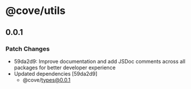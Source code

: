 # @cove/utils

## 0.0.1

### Patch Changes

- 59da2d9: Improve documentation and add JSDoc comments across all packages for better developer experience
- Updated dependencies [59da2d9]
  - @cove/types@0.0.1
